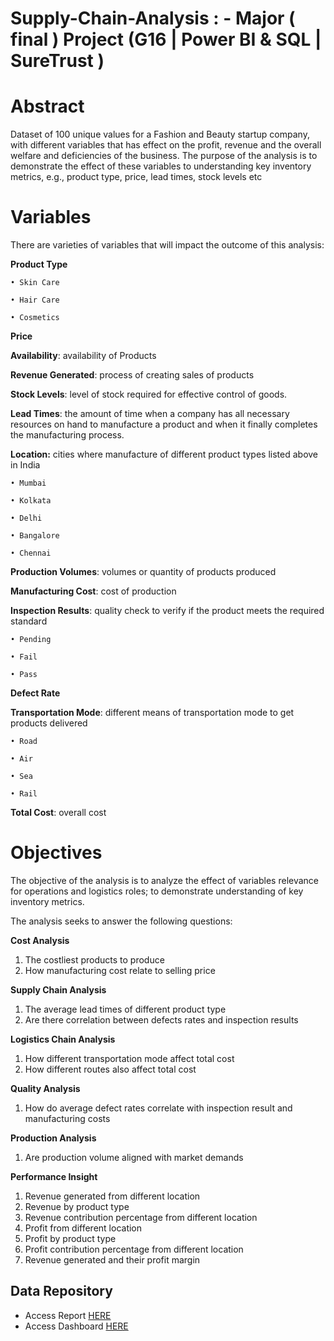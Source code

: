 # Supply-Chain-Analysis : - Major ( final ) Project (G16 | Power BI & SQL | SureTrust )

# Abstract
Dataset of 100 unique values for a Fashion and Beauty startup company, with different variables 
that has effect on the profit, revenue and the overall welfare and deficiencies of the business. The 
purpose of the analysis is to demonstrate the effect of these variables to understanding key 
inventory metrics, e.g., product type, price, lead times, stock levels etc

# Variables
There are varieties of variables that will impact the outcome of this analysis:

**Product Type**
  
    • Skin Care

    • Hair Care

    • Cosmetics

 **Price**
 
**Availability**: availability of Products

**Revenue Generated**: process of creating sales of products

**Stock Levels**: level of stock required for effective control of goods.

**Lead Times**: the amount of time when a company has all necessary resources on hand to 
manufacture a product and when it finally completes the manufacturing process.

**Location:** cities where manufacture of different product types listed above in India

    • Mumbai

    • Kolkata

    • Delhi

    • Bangalore

    • Chennai

**Production Volumes**: volumes or quantity of products produced

**Manufacturing Cost**: cost of production

**Inspection Results**: quality check to verify if the product meets the required standard

    • Pending

    • Fail

    • Pass

**Defect Rate**

**Transportation Mode**: different means of transportation mode to get products delivered

    • Road

    • Air

    • Sea

    • Rail

**Total Cost**: overall cost 

# Objectives
The objective of the analysis is to analyze the effect of variables relevance for operations and 
logistics roles; to demonstrate understanding of key inventory metrics.

The analysis seeks to answer the following questions:

**Cost Analysis**
1. The costliest products to produce
2. How manufacturing cost relate to selling price

**Supply Chain Analysis**
1. The average lead times of different product type
2. Are there correlation between defects rates and inspection results

**Logistics Chain Analysis**
1. How different transportation mode affect total cost
2. How different routes also affect total cost 

**Quality Analysis**
1. How do average defect rates correlate with inspection result and manufacturing costs

**Production Analysis**
1. Are production volume aligned with market demands
   
**Performance Insight**
1. Revenue generated from different location
2. Revenue by product type
3. Revenue contribution percentage from different location
4. Profit from different location
5. Profit by product type
6. Profit contribution percentage from different location 
7. Revenue generated and their profit margin

## Data Repository 
- Access Report [HERE](https://drive.google.com/file/d/1PEi8tSRghWQm50vlKtqpHc47rLmbFI9b/view?usp=sharing)
- Access Dashboard [HERE](https://drive.google.com/file/d/151fGgsbjO-zqqKFs0iaeoeRXy9K2for9/view?usp=sharing)

   

